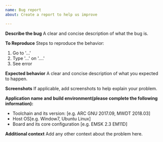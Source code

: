 ```yaml
---
name: Bug report
about: Create a report to help us improve

---
```


**Describe the bug**
A clear and concise description of what the bug is.

**To Reproduce**
Steps to reproduce the behavior:
1. Go to '...'
2. Type '...' on '....'
3. See error

**Expected behavior**
A clear and concise description of what you expected to happen.

**Screenshots**
If applicable, add screenshots to help explain your problem.

**Application name and build environment(please complete the following information):**
 - Toolchain and its version: [e.g. ARC GNU 2017.09, MWDT 2018.03]
 - Host OS[e.g. Window7, Ubuntu Linux]
 - Board and its core configuration [e.g. EMSK 2.3 EM11D]

**Additional context**
Add any other context about the problem here.
